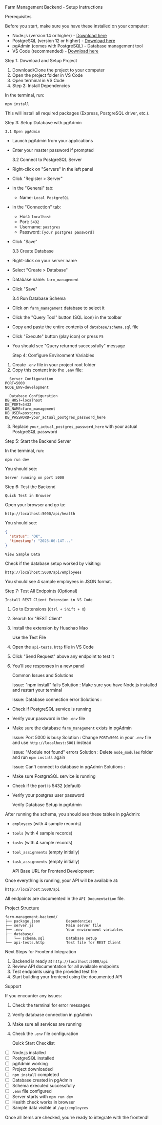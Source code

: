   Farm Management Backend - Setup Instructions

   Prerequisites

Before you start, make sure you have these installed on your computer:

-   Node.js   (version 14 or higher) - [Download here](https://nodejs.org/)
-   PostgreSQL   (version 12 or higher) - [Download here](https://www.postgresql.org/download/)
-   pgAdmin   (comes with PostgreSQL) - Database management tool
-   VS Code   (recommended) - [Download here](https://code.visualstudio.com/)

   Step 1: Download and Setup Project

1.   Download/Clone the project   to your computer
2.   Open the project folder   in VS Code
3.   Open terminal   in VS Code
4.   
   Step 2: Install Dependencies

In the terminal, run:
```   
npm install
```

This will install all required packages (Express, PostgreSQL driver, etc.).

   Step 3: Setup Database with pgAdmin

    3.1 Open pgAdmin
- Launch pgAdmin from your applications
- Enter your master password if prompted

    3.2 Connect to PostgreSQL Server
- Right-click on "Servers" in the left panel
- Click "Register > Server"
- In the "General" tab:
  - Name: `Local PostgreSQL`
- In the "Connection" tab:
  - Host: `localhost`
  - Port: `5432`
  - Username: `postgres`
  - Password: `[your postgres password]`
- Click "Save"

    3.3 Create Database
- Right-click on your server name
- Select "Create > Database"
- Database name: `farm_management`
- Click "Save"

    3.4 Run Database Schema
- Click on `farm_management` database to select it
- Click the "Query Tool" button (SQL icon) in the toolbar
- Copy and paste the   entire contents   of `database/schema.sql` file
- Click "Execute" button (play icon) or press `F5`
- You should see "Query returned successfully" message

   Step 4: Configure Environment Variables

1.   Create `.env` file   in your project root folder
2.   Copy this content   into the `.env` file:

```env
  Server Configuration
PORT=5000
NODE_ENV=development

  Database Configuration
DB_HOST=localhost
DB_PORT=5432
DB_NAME=farm_management
DB_USER=postgres
DB_PASSWORD=your_actual_postgres_password_here
```

3.   Replace `your_actual_postgres_password_here`   with your actual PostgreSQL password

   Step 5: Start the Backend Server

In the terminal, run:
```   
npm run dev
```

You should see:
```
Server running on port 5000
```

   Step 6: Test the Backend

    Quick Test in Browser
Open your browser and go to:
```
http://localhost:5000/api/health
```

You should see:
```json
{
  "status": "OK",
  "timestamp": "2025-06-14T..."
}
```

    View Sample Data
Check if the database setup worked by visiting:
```
http://localhost:5000/api/employees
```

You should see 4 sample employees in JSON format.

   Step 7: Test All Endpoints (Optional)

    Install REST Client Extension in VS Code
1. Go to Extensions (`Ctrl + Shift + X`)
2. Search for "REST Client"
3. Install the extension by Huachao Mao

    Use the Test File
1. Open the `api-tests.http` file in VS Code
2. Click "Send Request" above any endpoint to test it
3. You'll see responses in a new panel

   Common Issues and Solutions

    Issue: "npm install" fails
  Solution  : Make sure you have Node.js installed and restart your terminal

    Issue: Database connection error
  Solutions  :
- Check if PostgreSQL service is running
- Verify your password in the `.env` file
- Make sure the database `farm_management` exists in pgAdmin

    Issue: Port 5000 is busy
  Solution  : Change `PORT=5001` in your `.env` file and use `http://localhost:5001` instead

    Issue: "Module not found" errors
  Solution  : Delete `node_modules` folder and run `npm install` again

    Issue: Can't connect to database in pgAdmin
  Solutions  :
- Make sure PostgreSQL service is running
- Check if the port is 5432 (default)
- Verify your postgres user password

   Verify Database Setup in pgAdmin

After running the schema, you should see these tables in pgAdmin:
- `employees` (with 4 sample records)
- `tools` (with 4 sample records)
- `tasks` (with 4 sample records)
- `tool_assignments` (empty initially)
- `task_assignments` (empty initially)

   API Base URL for Frontend Development

Once everything is running, your API will be available at:
```
http://localhost:5000/api
```

All endpoints are documented in the `API Documentation` file.

   Project Structure

```
farm-management-backend/
├── package.json            Dependencies
├── server.js               Main server file
├── .env                    Your environment variables
├── database/
│   └── schema.sql          Database setup
└── api-tests.http          Test file for REST Client
```

   Next Steps for Frontend Integration

1.   Backend is ready   at `http://localhost:5000/api`
2.   Review API documentation   for all available endpoints
3.   Test endpoints   using the provided test file
4.   Start building your frontend   using the documented API

   Support

If you encounter any issues:
1. Check the terminal for error messages
2. Verify database connection in pgAdmin
3. Make sure all services are running
4. Check the `.env` file configuration

   Quick Start Checklist

- [ ] Node.js installed
- [ ] PostgreSQL installed
- [ ] pgAdmin working
- [ ] Project downloaded
- [ ] `npm install` completed
- [ ] Database created in pgAdmin
- [ ] Schema executed successfully
- [ ] `.env` file configured
- [ ] Server starts with `npm run dev`
- [ ] Health check works in browser
- [ ] Sample data visible at `/api/employees`

Once all items are checked, you're ready to integrate with the frontend!
